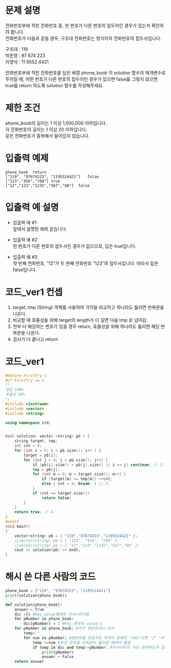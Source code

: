 # 문제 설명
전화번호부에 적힌 전화번호 중, 한 번호가 다른 번호의 접두어인 경우가 있는지 확인하려 합니다.  
전화번호가 다음과 같을 경우, 구조대 전화번호는 영석이의 전화번호의 접두사입니다.  
  
구조대 : 119  
박준영 : 97 674 223  
지영석 : 11 9552 4421  
  
 전화번호부에 적힌 전화번호를 담은 배열 phone_book 이 solution 함수의 매개변수로 주어질 때, 
 어떤 번호가 다른 번호의 접두어인 경우가 있으면 false를 그렇지 않으면 true를 return 하도록 solution 함수를 작성해주세요.
  
# 제한 조건
phone_book의 길이는 1 이상 1,000,000 이하입니다.  
각 전화번호의 길이는 1 이상 20 이하입니다.  
같은 전화번호가 중복해서 들어있지 않습니다.  
  
# 입출력 예제  
```
phone_book	return  
["119", "97674223", "1195524421"]	false  
["123","456","789"]	true  
["12","123","1235","567","88"]	false  
```
# 입출력 예 설명  
- 입출력 예 #1  
앞에서 설명한 예와 같습니다.  
  
- 입출력 예 #2  
한 번호가 다른 번호의 접두사인 경우가 없으므로, 답은 true입니다.  
  
- 입출력 예 #3  
첫 번째 전화번호, “12”가 두 번째 전화번호 “123”의 접두사입니다. 따라서 답은 false입니다.  

# 코드_ver1 컨셉
1. target, tmp (String) 객체를 사용하여 각각을 비교하고 하나라도 틀리면 반복문을 나온다.
2. 비교할 때 효율성을 위해 target의 length가 더 길면 다음 tmp 로 넘어감.
3. 전부 다 해당하는 번호가 있을 경우 return, 효율성을 위해 하나라도 틀리면 해당 반복문을 나온다.
4. 검사가 다 끝나고 return 

# 코드_ver1
```c++
#define FirstTry 1
#if FirstTry == 1
/*
정답 100%
효율성 50%
*/
#include <iostream>
#include <vector>
#include <string>

using namespace std;


bool solution( vector <string> pb ) {
	string target, tmp;
	int cnt = 0;
	for (int i = 0; i < pb.size(); i++ ) {
		target = pb[i];
		for (int j = 0; j < pb.size(); j++) {
			if (pb[i].size() > pb[j].size() || i == j) continue; // 2.
			tmp = pb[j];
			for (int m = 0; m < target.size(); m++) {
				if (target[m] == tmp[m]) ++cnt;
				else { cnt = 0; break; } // 3.
			}
			if (cnt == target.size())
				return false;
		}
	}
	return true; // 4.
}
#endif
void main()
{
	vector<string> pb = { "119","97674223","1195524421" };
	//vector<string> pb = { "123", "456", "789" };
	//vector<string> pb = { "12","123","1235","567","88" };
	cout << solution(pb) << endl;
}
```

# 해시 쓴 다른 사람의 코드
```python
phone_book = ["119", "97674223", "1195524421"]
print(solution(phone_book))

def solution(phone_book):
    answer = True
    dic ={} #key,value형태의 딕셔너리이용
    for pNumber in phone_book:
        dic[pNumber] = 1 #key:폰번호 value:1
    for pNumber in phone_book: #각각 폰번호마다 검사
        temp=""
        for num in pNumber: #폰번호를 한글자로 쪼개서 반복문 "243"이면 "2" "4" "3"
            temp +=num #쪼갠 숫자를 반복문이 돌아갈 때마다 붙음
            if temp in dic and temp!=pNumber: #딕셔녀리의 키로 존재하는지 검사
                print(pNumber)
                answer = False
    return answer
```
